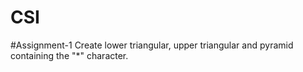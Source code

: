 # CSI
#Assignment-1
Create lower triangular, upper triangular and pyramid containing the "*" character.
